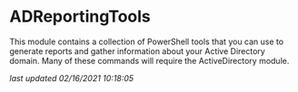 # ADReportingTools

This module contains a collection of PowerShell tools that you can use to generate reports and gather information about your Active Directory domain. Many of these commands will require the ActiveDirectory module.

_last updated 02/16/2021 10:18:05_
